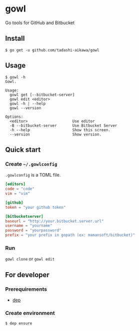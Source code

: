 gowl
====

Go tools for GitHub and Bitbucket


Install
-------

```
$ go get -u github.com/tadashi-aikawa/gowl
```


Usage
-----

```
$ gowl -h
Gowl.

Usage:
  gowl get [--bitbucket-server]
  gowl edit <editor>
  gowl -h | --help
  gowl --version

Options:
  <editor>                    Use editor
  -B --bitbucket-server       Use Bitbucket Server
  -h --help                   Show this screen.
  --version                   Show version.
```


Quick start
-----------

### Create `~/.gowlconfig`

`.gowlconfig` is a TOML file.

```toml
[editors]
code = "code"
vim = "vim"

[github]
token = "your github token"

[bitbucketserver]
baseurl = "http://your.bitbucket.server.url"
username = "yourname"
password = "yourpassword"
prefix = "your prefix in gopath (ex: mamansoft/bitbucket)"
```


### Run

`gowl clone` or `gowl edit`


For developer
-------------

### Prerequirements

* [dep](https://golang.github.io/dep/)


### Create environment

```
$ dep ensure
```
